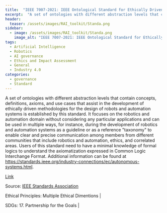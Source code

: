 ```yaml
---
title:  "IEEE 7007-2021: IEEE Ontological Standard for Ethically Driven Robotics and Automation Systems"  
excerpt:  "A set of ontologies with different abstraction levels that contain concepts, definitions, axioms, and use cases that assist in the development of ethically driven methodologies for the design of robots and automation systems is established  (...)"  
header:
  teaser: /assets/images/RAI_toolkit/Standa.png
sidebar:
  - image: /assets/images/RAI_toolkit/Standa.png
    image_alt: "IEEE 7007-2021: IEEE Ontological Standard for Ethically Driven Robotics and Automation Systems"
tags:
  - Artificial Intelligence
  - Robotics
  - AI governance
  - Ethics and Impact Assessment
  - General
  - Industry 4.0
categories:
  - governance
  - Standard
---
```

A set of ontologies with different abstraction levels that contain concepts, definitions, axioms, and use cases that assist in the development of ethically driven methodologies for the design of robots and automation systems is established by this standard. It focuses on the robotics and automation domain without considering any particular applications and can be used in multiple ways, for instance, during the development of robotics and automation systems as a guideline or as a reference "taxonomy" to enable clear and precise communication among members from different communities that include robotics and automation, ethics, and correlated areas. Users of this standard need to have a minimal knowledge of formal logics to understand the axiomatization expressed in Common Logic Interchange Format. Additional information can be found at https://standards.ieee.org/industry-connections/ec/autonomous-systems.html.

[Link](https://standards.ieee.org/ieee/7007/7070/)

Source: [IEEE Standards Association](https://standards.ieee.org/)

Ethical Principles: Multiple Ethical Dimentions | 

SDGs: 17. Partnership for the Goals | 
